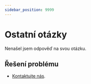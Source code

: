 ```yaml
---
sidebar_position: 9999
---
```


# Ostatní otázky

Nenašel jsem odpověď na svou otázku.

## Řešení problému

- [Kontaktujte nás](/docs/kontakt).
